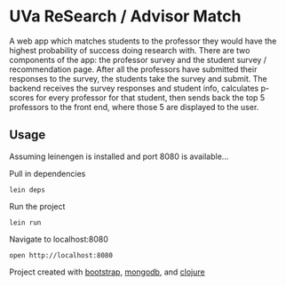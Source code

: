 # UVa ReSearch / Advisor Match

A web app which matches students to the professor they would have the highest probability of success doing research with. 
There are two components of the app: the professor survey and the student survey / recommendation page. After all the professors have submitted their responses to the survey, the students take the survey and submit. The backend receives the survey responses and student info, calculates p-scores for every professor for that student, then sends back the top 5 professors to the front end, where those 5 are displayed to the user. 

## Usage

Assuming leinengen is installed and port 8080 is available...

Pull in dependencies

    lein deps

Run the project

    lein run

Navigate to localhost:8080

    open http://localhost:8080


Project created with [bootstrap](http://getbootstrap.com/), [mongodb](http://www.mongodb.org/), and [clojure](http://clojure.org/)
